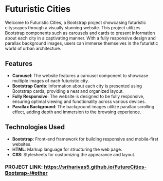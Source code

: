 # Futuristic Cities

Welcome to Futuristic Cities, a Bootstrap project showcasing futuristic cityscapes through a visually stunning website. This project utilizes Bootstrap components such as carousels and cards to present information about each city in a captivating manner. With a fully responsive design and parallax background images, users can immerse themselves in the futuristic world of urban architecture.

## Features

- **Carousel**: The website features a carousel component to showcase multiple images of each futuristic city.
- **Bootstrap Cards**: Information about each city is presented using Bootstrap cards, providing a neat and organized layout.
- **Fully Responsive**: The website is designed to be fully responsive, ensuring optimal viewing and functionality across various devices.
- **Parallax Background**: The background images utilize parallax scrolling effect, adding depth and immersion to the browsing experience.

## Technologies Used

- **Bootstrap**: Front-end framework for building responsive and mobile-first websites.
- **HTML**: Markup language for structuring the web page.
- **CSS**: Stylesheets for customizing the appearance and layout.
### PROJECT LINK: https://sriharivas5.github.io/FutureCities-Bootsrap-/#other
